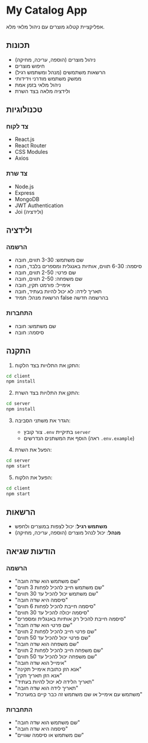 # My Catalog App

אפליקציית קטלוג מוצרים עם ניהול מלאי מלא.

## תכונות

- ניהול מוצרים (הוספה, עריכה, מחיקה)
- חיפוש מוצרים
- הרשאות משתמשים (מנהל ומשתמש רגיל)
- ממשק משתמש מודרני וידידותי
- ניהול מלאי בזמן אמת
- ולידציה מלאה בצד השרת

## טכנולוגיות

### צד לקוח
- React.js
- React Router
- CSS Modules
- Axios

### צד שרת
- Node.js
- Express
- MongoDB
- JWT Authentication
- Joi (ולידציה)

## ולידציה

### הרשמה
- שם משתמש: 3-30 תווים, חובה
- סיסמה: 6-30 תווים, אותיות באנגלית ומספרים בלבד, חובה
- שם פרטי: 2-50 תווים, חובה
- שם משפחה: 2-50 תווים, חובה
- אימייל: פורמט תקין, חובה
- תאריך לידה: לא יכול להיות בעתיד, חובה
- הרשאת מנהל: תמיד false בהרשמה חדשה

### התחברות
- שם משתמש: חובה
- סיסמה: חובה

## התקנה

1. התקן את התלויות בצד הלקוח:
```bash
cd client
npm install
```

2. התקן את התלויות בצד השרת:
```bash
cd server
npm install
```

3. הגדר את משתני הסביבה:
   - צור קובץ `.env` בתיקיית `server`
   - הוסף את המשתנים הנדרשים (ראה `.env.example`)

4. הפעל את השרת:
```bash
cd server
npm start
```

5. הפעל את הלקוח:
```bash
cd client
npm start
```

## הרשאות

- **משתמש רגיל**: יכול לצפות במוצרים ולחפש
- **מנהל**: יכול לנהל מוצרים (הוספה, עריכה, מחיקה)

## הודעות שגיאה

### הרשמה
- "שם משתמש הוא שדה חובה"
- "שם משתמש חייב להכיל לפחות 3 תווים"
- "שם משתמש יכול להכיל עד 30 תווים"
- "סיסמה היא שדה חובה"
- "סיסמה חייבת להכיל לפחות 6 תווים"
- "סיסמה יכולה להכיל עד 30 תווים"
- "סיסמה חייבת להכיל רק אותיות באנגלית ומספרים"
- "שם פרטי הוא שדה חובה"
- "שם פרטי חייב להכיל לפחות 2 תווים"
- "שם פרטי יכול להכיל עד 50 תווים"
- "שם משפחה הוא שדה חובה"
- "שם משפחה חייב להכיל לפחות 2 תווים"
- "שם משפחה יכול להכיל עד 50 תווים"
- "אימייל הוא שדה חובה"
- "אנא הזן כתובת אימייל תקינה"
- "אנא הזן תאריך תקין"
- "תאריך הלידה לא יכול להיות בעתיד"
- "תאריך לידה הוא שדה חובה"
- "משתמש עם אימייל או שם משתמש זה כבר קיים במערכת"

### התחברות
- "שם משתמש הוא שדה חובה"
- "סיסמה היא שדה חובה"
- "שם משתמש או סיסמה שגויים" 